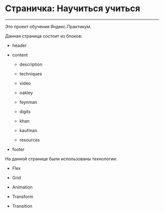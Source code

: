 # Страничка: Научиться учиться

---

Это проект обучения Яндекс.Практикум.

Данная страница состоит из блоков:

* header

* content

	* description

	* techniques

	* video

	* oakley

	* feynman

	* digits

	* khan

	* kaufman

	* resources

* footer

На данной странице были использованы технологии:

* Flex

* Grid

* Animation

* Transform

* Transition

